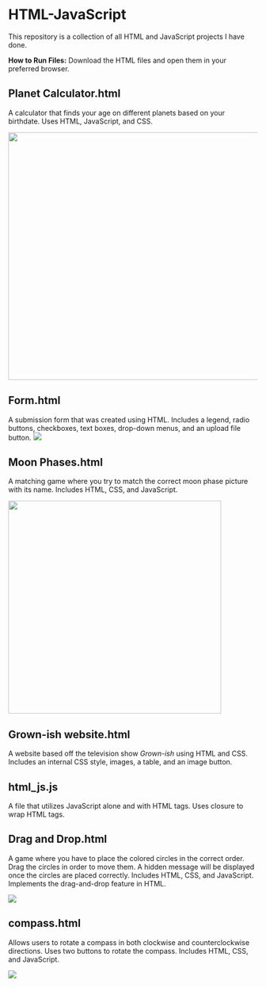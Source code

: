 # HTML-JavaScript

This repository is a collection of all HTML and JavaScript projects I have done.  

**How to Run Files:** Download the HTML files and open them in your preferred browser.


## Planet Calculator.html
A calculator that finds your age on different planets based on your birthdate. Uses HTML, JavaScript, and CSS.

<img src="https://github.com/tiabenson/HTML-JavaScript/blob/main/planet_calculator.png" width="790" height="500">

## Form.html
A submission form that was created using HTML.  Includes a legend, radio buttons, checkboxes, text boxes, drop-down menus, and an upload file button. 
![](https://github.com/tiabenson/HTML-JavaScript/blob/main/form.png)

## Moon Phases.html
A matching game where you try to match the correct moon phase picture with its name. Includes HTML, CSS, and JavaScript. 

<img src="https://github.com/tiabenson/HTML-JavaScript/blob/main/moon_phases.gif" height="430">

## Grown-ish website.html
A website based off the television show *Grown-ish* using HTML and CSS. Includes an internal CSS style, images, a table, and an image button.

## html_js.js
A file that utilizes JavaScript alone and with HTML tags. Uses closure to wrap HTML tags.

## Drag and Drop.html
A game where you have to place the colored circles in the correct order. Drag the circles in order to move them. A hidden message will be displayed once the circles are placed correctly. Includes HTML, CSS, and JavaScript. Implements the drag-and-drop feature in HTML. 

<img src="https://github.com/tiabenson/HTML-JavaScript/blob/main/drag_and_drop.gif">

## compass.html
Allows users to rotate a compass in both clockwise and counterclockwise directions. Uses two buttons to rotate the compass. Includes HTML, CSS, and JavaScript. 

<img src="https://github.com/tiabenson/HTML-JavaScript/blob/main/compass.gif">

